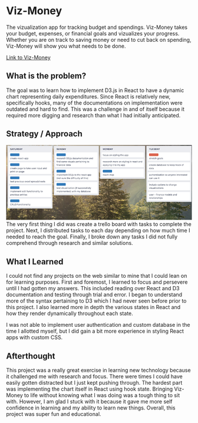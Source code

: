 # Viz-Money
The vizualization app for tracking budget and spendings.  Viz-Money takes your budget, expenses, or financial goals and vizualizes your progress.  Whether you are on track to saving money or need to cut back on spending, Viz-Money will show you what needs to be done.

[Link to Viz-Money](https://viz-money.vercel.app/)

## What is the problem?
The goal was to learn how to implement D3.js in React to have a dynamic chart representing daily expenditures.  Since React is relatively new, specifically hooks, many of the documentations on implementation were outdated and hard to find.  This was a challenge in and of itself because it required more digging and research than what I had initially anticipated.

## Strategy / Approach
![image of viz-money-trello](public/img/viz-money-trello.png)
The very first thing I did was create a trello board with tasks to complete the project.  Next, I distributed tasks to each day depending on how much time I needed to reach the goal.  Finally, I broke down any tasks I did not fully comprehend through research and similar solutions.

## What I Learned
I could not find any projects on the web similar to mine that I could lean on for learning purposes.  First and foremost, I learned to focus and persevere until I had gotten my answers.  This included reading over React and D3 documentation and testing through trial and error.  I began to understand more of the syntax pertaining to D3 which I had never seen before prior to this project.  I also learned more in depth the various states in React and how they render dynamically throughout each state.

I was not able to implement user authentication and custom database in the time I allotted myself, but I did gain a bit more experience in styling React apps with custom CSS.

## Afterthought
This project was a really great exercise in learning new technology because it challenged me with research and focus.  There were times I could have easily gotten distracted but I just kept pushing through.  The hardest part was implementing the chart itself in React using hook state.  Bringing Viz-Money to life without knowing what I was doing was a tough thing to sit with.  However, I am glad I stuck with it because it gave me more self confidence in learning and my ability to learn new things.  Overall, this project was super fun and educational.